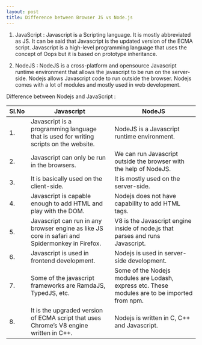 ```yaml
---
layout: post
title: Difference between Browser JS vs Node.js
---
```


1. JavaScript :
   Javascript is a Scripting language. It is mostly abbreviated as JS. It can be said that Javascript is the updated version of the ECMA script. Javascript is a high-level programming language that uses the concept of Oops but it is based on prototype inheritance.

2. NodeJS :
   NodeJS is a cross-platform and opensource Javascript runtime environment that allows the javascript to be run on the server-side. Nodejs allows Javascript code to run outside the browser. Nodejs comes with a lot of modules and mostly used in web development.

Difference between Nodejs and JavaScript :

| Sl.No | Javascript                                                                                      | NodeJS                                                                                         |
| ----- | ----------------------------------------------------------------------------------------------- | ---------------------------------------------------------------------------------------------- |
| 1.    | Javascript is a programming language that is used for writing scripts on the website.           | NodeJS is a Javascript runtime environment.                                                    |
| 2.    | Javascript can only be run in the browsers.                                                     | We can run Javascript outside the browser with the help of NodeJS.                             |
| 3.    | It is basically used on the client-side.                                                        | It is mostly used on the server-side.                                                          |
| 4.    | Javascript is capable enough to add HTML and play with the DOM.                                 | Nodejs does not have capability to add HTML tags.                                              |
| 5.    | Javascript can run in any browser engine as like JS core in safari and Spidermonkey in Firefox. | V8 is the Javascript engine inside of node.js that parses and runs Javascript.                 |
| 6.    | Javascript is used in frontend development.                                                     | Nodejs is used in server-side development.                                                     |
| 7.    | Some of the javascript frameworks are RamdaJS, TypedJS, etc.                                    | Some of the Nodejs modules are Lodash, express etc. These modules are to be imported from npm. |
| 8.    | It is the upgraded version of ECMA script that uses Chrome’s V8 engine written in C++.          | Nodejs is written in C, C++ and Javascript.                                                    |
